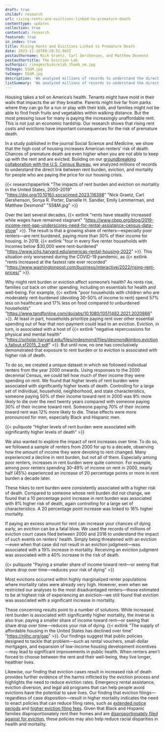 ```yaml
---
draft: true
childof: research
url: rising-rents-and-evictions-linked-to-premature-death
contenttype: updates
collection: true
contentcat: research
featured: true
in_index: true
title: Rising Rents and Evictions Linked to Premature Death
date: 2023-11-16T00:20:51.942Z
postauthorname: Nick Graetz, Carl Gershenson, and Matthew Desmond
postauthortitle: The Eviction Lab
authorpic: /images/bios/elab_thumb_sm.jpg
fbImage: SS&M.jpg
twImage: SS&M.jpg
description: 'We analyzed millions of records to understand the direct link between rent burden, eviction, and mortality. Our research shows that rising rent costs and evictions have important consequences for the risk of premature death.'
listSummary: 'We analyzed millions of records to understand the direct link between rent burden, eviction, and mortality. Our research shows that rising rent costs and evictions have important consequences for the risk of premature death.'
---
```


<span class="dropcap green">H</span>ousing takes a toll on America’s health. Tenants might have mold in their walls that impacts the air they breathe. Parents might live far from parks where they can go for a run or play with their kids, and families might not be able to find fresh fruits and vegetables within walking distance. But the most pressing issue for many is paying the increasingly unaffordable rent. This is not just an economic hardship. Our research shows that rising rent costs and evictions have important consequences for the risk of premature death.

In a study published in the journal Social Science and Medicine, we show that the high cost of housing increases American renters’ risk of death. Chances of premature death are even higher when you are not able to keep up with the rent and are evicted. Building on our [groundbreaking collaboration with the U.S. Census Bureau](https://evictionlab.org/who-is-evicted-in-america/), we analyzed millions of records to understand the direct link between rent burden, eviction, and mortality for people who are paying the price for our housing crisis.


{{< researchpaperlink "The impacts of rent burden and eviction on mortality in the United States, 2000–2019" "https://doi.org/10.1016/j.socscimed.2023.116398" "Nick Graetz, Carl Gershenson, Sonya R. Porter, Danielle H. Sandler, Emily Lemmerman, and Matthew Desmond" "SS&M.jpg" >}}

Over the last several decades, {{< extlink "rents have steadily increased while wages have remained stagnant" "https://www.cbpp.org/blog/2019-income-rent-gap-underscores-need-for-rental-assistance-census-data-show" >}}. The result is that a growing share of renters—especially poor renters—are rent burdened, paying more than 30% of their income for housing. In 2019, {{< extlink "four in every five renter households with incomes below $30,000 were rent-burdened" "https://www.jchs.harvard.edu/americas-rental-housing-2022" >}}. This situation only worsened during the COVID-19 pandemic, as {{< extlink "rents increased at the fastest rate ever recorded" "https://www.washingtonpost.com/business/interactive/2022/rising-rent-prices/" >}}. 

Why might rent burden or eviction affect someone’s health? As rents rise, families cut back on other spending, including on essentials for health and well-being. For example, {{< extlink "poor households with children who are moderately rent-burdened (devoting 30-50% of income to rent) spend 57% less on healthcare and 17% less on food compared to unburdened households" "https://www.tandfonline.com/doi/abs/10.1080/10511482.2021.2020866" >}}. At least in part, households prioritize paying rent over other essential spending out of fear that non-payment could lead to an eviction. Eviction, in turn, is associated with a host of {{< extlink "negative repercussions for physical and mental health" "https://scholar.harvard.edu/files/mdesmond/files/desmondkimbro.evictions.fallout.sf2015_2.pdf" >}}. But until now, no one has conclusively demonstrated that exposure to rent burden or to eviction is associated with higher risk of death. 

To do so, we created a unique dataset in which we followed individual renters from the year 2000 onwards. Using responses to the 2000 decennial Census, we could tell how much of their income they were spending on rent. We found that higher levels of rent burden were associated with significantly higher levels of death. Controlling for a large set of individual, household, neighborhood, and state characteristics, someone paying 50% of their income toward rent in 2000 was 9% more likely to die over the next twenty years compared with someone paying 30% of their income toward rent. Someone paying 70% of their income toward rent was 12% more likely to die. These effects were more pronounced for men, especially Black and Hispanic men. 

{{< pullquote "Higher levels of rent burden were associated with significantly higher levels of death" >}}

We also wanted to explore the impact of rent increases over time. To do so, we followed a sample of renters from 2000 for up to a decade, observing how the amount of income they were devoting to rent changed. Many experienced a decline in rent burden, but not all of them. Especially among poor renters, increases in rent burden were quite common. For example, among poor renters spending 30-49% of income on rent in 2000, nearly half (45%) experienced an increase of 20 percentage points or more in rent burden a decade later.

These hikes to rent burden were consistently associated with a higher risk of death. Compared to someone whose rent burden did not change, we found that a 10 percentage point increase in rent burden was associated with 8% higher risk of death, again controlling for a large set of characteristics. A 20 percentage point increase was linked to 16% higher mortality. 

If paying an excess amount for rent can increase your chances of dying early, an eviction can be a fatal blow. We used the records of millions of eviction court cases filed between 2000 and 2016 to understand the impact of such events on renters’ health. Simply being threatened with an eviction—even when that case did not result in an eviction judgment—was associated with a 19% increase in mortality. Receiving an eviction judgment was associated with a 40% increase in the risk of death. 

{{< pullquote "Paying a smaller share of income toward rent—or seeing that share drop over time—reduces your risk of dying" >}}

Most evictions occurred within highly marginalized renter populations where mortality rates were already very high. However, even when we restricted our analyses to the most disadvantaged renters—those estimated to be at highest risk of experiencing an eviction—we still found that eviction was associated with a significant increase in mortality.

These concerning results point to a number of solutions. While increased rent burden is associated with significantly higher mortality, the inverse is also true: paying a smaller share of income toward rent—or seeing that share drop over time—reduces your risk of dying. {{< extlink "The supply of affordable housing in the United States has declined over time" "https://nlihc.org/gap" >}}. Our findings suggest that public policies designed to tackle that problem—such as rental vouchers, small-dollar mortgages, and expansion of low-income housing development incentives—may lead to significant improvements in public health. When renters aren’t forced to choose between the rent and their well-being, they live longer, healthier lives. 

Likewise, our finding that eviction cases result in increased risk of death provides further evidence of the harms inflicted by the eviction process and highlights the need to reduce eviction rates. Emergency rental assistance, eviction diversion, and legal aid programs that can help people avoid evictions have the potential to save lives. Our finding that eviction filings—regardless of case disposition—result in higher mortality indicates the need to enact policies that can reduce filing rates, such as [extended notice periods](https://evictionlab.org/new-eviction-data-2022/) and [higher eviction filing fees](https://evictionlab.org/tenants-pay-for-cheap-evictions/). Given that Black and Hispanic families disproportionately rent their homes and are [disproportionately filed against for eviction](https://evictionlab.org/who-is-evicted-in-america/), these policies may also help reduce racial disparities in health and mortality.
